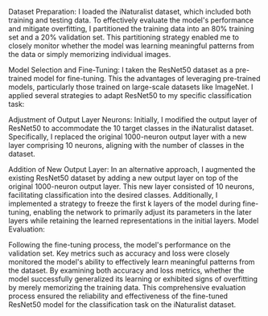 
Dataset Preparation:
I loaded the iNaturalist dataset, which included both training and testing data. To effectively evaluate the model's performance and mitigate overfitting, I partitioned the training data into an 80% training set and a 20% validation set. This partitioning strategy enabled me to closely monitor whether the model was learning meaningful patterns from the data or simply memorizing individual images.

Model Selection and Fine-Tuning:
I taken the ResNet50 dataset as a pre-trained model for fine-tuning. This the advantages of leveraging pre-trained models, particularly those trained on large-scale datasets like ImageNet. I applied several strategies to adapt ResNet50 to my specific classification task:

Adjustment of Output Layer Neurons: Initially, I modified the output layer of ResNet50 to accommodate the 10 target classes in the iNaturalist dataset. Specifically, I replaced the original 1000-neuron output layer with a new layer comprising 10 neurons, aligning with the number of classes in the dataset.

Addition of New Output Layer: In an alternative approach, I augmented the existing ResNet50 dataset by adding a new output layer on top of the original 1000-neuron output layer. This new layer consisted of 10 neurons, facilitating classification into the desired classes. Additionally, I implemented a strategy to freeze the first k layers of the model during fine-tuning, enabling the network to primarily adjust its parameters in the later layers while retaining the learned representations in the initial layers.
Model Evaluation:

Following the fine-tuning process, the model's performance on the validation set. Key metrics such as accuracy and loss were closely monitored the model's ability to effectively learn meaningful patterns from the dataset. By examining both accuracy and loss metrics, whether the model successfully generalized its learning or exhibited signs of overfitting by merely memorizing the training data. This comprehensive evaluation process ensured the reliability and effectiveness of the fine-tuned ResNet50 model for the classification task on the iNaturalist dataset.
